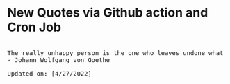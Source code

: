 # New Quotes via Github action and Cron Job

<pre>
<!-- #quote -->
The really unhappy person is the one who leaves undone what they can do, and starts doing what they don't understand; no wonder they come to grief.
- Johann Wolfgang von Goethe

Updated on: [4/27/2022]
<!-- #quoteEnd -->
</pre>
